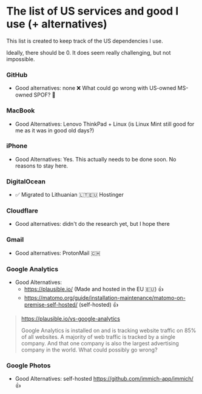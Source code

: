 # The list of US services and good I use (+ alternatives)

This list is created to keep track of the US dependencies I use. 

Ideally, there should be 0. It does seem really challenging, but not impossible.

### GitHub 

- Good alternatives: none ❌ What could go wrong with US-owned MS-owned SPOF? 🤦

### MacBook

- Good Alternatives: Lenovo ThinkPad + Linux (is Linux Mint still good for me as it was in good old days?)

### iPhone

- Good Alternatives: Yes. This actually needs to be done soon. No reasons to stay here.

### DigitalOcean

- ✅ Migrated to Lithuanian 🇱🇹🇪🇺 Hostinger

### Cloudflare

- Good alternatives: didn't do the research yet, but I hope there

### Gmail

- Good alternatives: ProtonMail 🇨🇭

### Google Analytics

- Good Alternatives:
  - https://plausible.io/ (Made and hosted in the EU 🇪🇺) 👍
  - https://matomo.org/guide/installation-maintenance/matomo-on-premise-self-hosted/ (self-hosted) 👍

> https://plausible.io/vs-google-analytics
>
> Google Analytics is installed on and is tracking website traffic on 85% of all websites.
> A majority of web traffic is tracked by a single company.
> And that one company is also the largest advertising company in the world.
> What could possibly go wrong?

### Google Photos

- Good Alternatives: self-hosted https://github.com/immich-app/immich/ 👍
